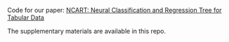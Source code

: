 Code for our paper: [NCART: Neural Classification and Regression Tree for Tabular Data](https://arxiv.org/pdf/2307.12198.pdf)


The supplementary materials are available in this repo.
